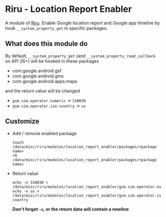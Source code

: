 # Riru - Location Report Enabler

A module of [Riru](https://github.com/RikkaApps/Riru). Enable Google location report and Google app timeline by hook `__system_property_get` in specific packages.

## What does this module do

By default, `__system_property_get` (and `__system_property_read_callback` on API 26+) will be hooked in these packages

* com.google.android.gsf
* com.google.android.gms
* com.google.android.apps.maps

and the return value will be changed

* `gsm.sim.operator.numeric` -> `310030`
* `gsm.sim.operator.iso-country` -> `us`

## Customize

* Add / remove enabled package

  ```
  touch /data/misc/riru/modules/location_report_enabler/packages/<package name>
  rm /data/misc/riru/modules/location_report_enabler/packages/<package name>
  ```

* Return value

  ```
  echo -n 310030 > /data/misc/riru/modules/location_report_enabler/gsm.sim.operator.numeric
  echo -n us > /data/misc/riru/modules/location_report_enabler/gsm.sim.operator.iso-country
  ```

  **Don't forget `-n`, or the return data will contain a newline**